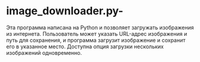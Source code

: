 # image_downloader.py-

Эта программа написана на Python и позволяет загружать изображения из интернета. Пользователь может указать URL-адрес изображения и путь для сохранения, и программа загрузит изображение и сохранит его в указанное место. Доступна опция загрузки нескольких изображений одновременно.
